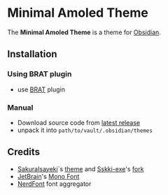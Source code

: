# Minimal Amoled Theme
The **Minimal Amoled Theme** is a theme for [Obsidian](https://obsidian.md).
## Installation
### Using BRAT plugin
- use [BRAT](https://github.com/TfTHacker/obsidian42-brat) plugin
### Manual
- Download source code from [latest release](https://github.com/xavwe/obsidian-minimal-amoled-theme/releases/latest)
- unpack it into `path/to/vault/.obsidian/themes`
## Credits
- [SakuraIsayeki](https://github.com/SakuraIsayeki)`s [theme](https://github.com/SakuraIsayeki/vanilla-amoled-theme) and [Sskki-exe](https://github.com/Sskki-exe)'s [fork](https://github.com/Sskki-exe/vanilla-amoled-theme-color/tree/master)
- [JetBrain](https://www.jetbrains.com/)'s [Mono Font](https://www.jetbrains.com/lp/mono/)
- [NerdFont](https://github.com/ryanoasis/nerd-fonts) font aggregator
